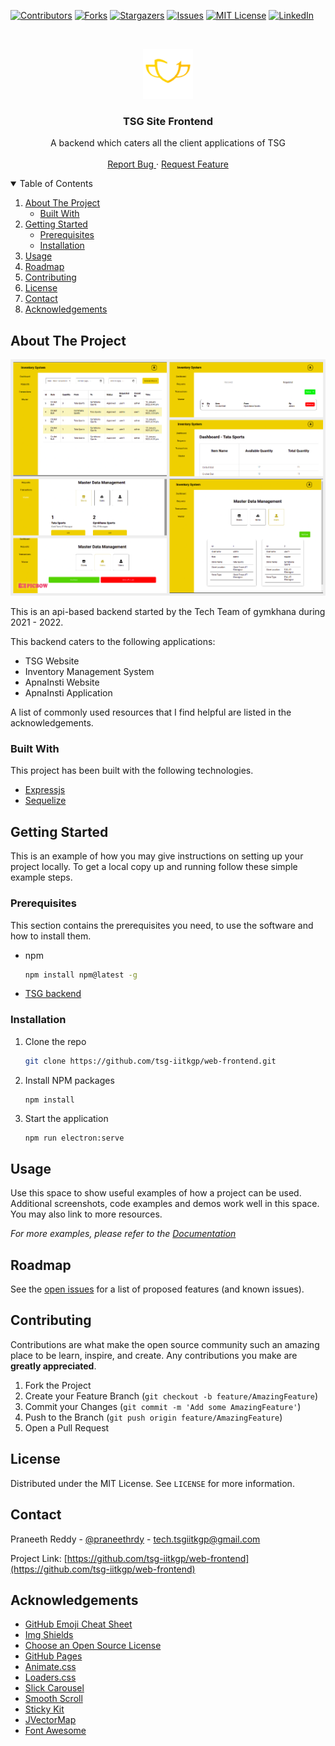 
[![Contributors][contributors-shield]][contributors-url]
[![Forks][forks-shield]][forks-url]
[![Stargazers][stars-shield]][stars-url]
[![Issues][issues-shield]][issues-url]
[![MIT License][license-shield]][license-url]
[![LinkedIn][linkedin-shield]][linkedin-url]



<!-- PROJECT LOGO -->
<br />
<p align="center">
  <a href="https://github.com/tsg-iitkgp/web-frontend">
    <img src="rm-img/gymkhana-logo.png" alt="Logo" width="80" height="80">
  </a>

  <h3 align="center">
    TSG Site Frontend
  </h3>

  <p align="center">
    A backend which caters all the client applications of TSG
    <br />
    <!-- <a href="https://github.com/tsg-iitkgp/web-frontend"><strong>Explore the docs »</strong></a> -->
    <!-- <br /> -->
    <br />
    <!-- <a href="https://github.com/tsg-iitkgp/web-frontend">
    View Demo
    </a>
    · -->
    <a href="https://github.com/tsg-iitkgp/web-frontend/issues">
    Report Bug
    </a>
    ·
    <a href="https://github.com/tsg-iitkgp/web-frontend/issues">Request Feature</a>
  </p>
</p>



<!-- TABLE OF CONTENTS -->
<details open="open">
  <summary>Table of Contents</summary>
  <ol>
    <li>
      <a href="#about-the-project">About The Project</a>
      <ul>
        <li><a href="#built-with">Built With</a></li>
      </ul>
    </li>
    <li>
      <a href="#getting-started">Getting Started</a>
      <ul>
        <li><a href="#prerequisites">Prerequisites</a></li>
        <li><a href="#installation">Installation</a></li>
      </ul>
    </li>
    <li><a href="#usage">Usage</a></li>
    <li><a href="#roadmap">Roadmap</a></li>
    <li><a href="#contributing">Contributing</a></li>
    <li><a href="#license">License</a></li>
    <li><a href="#contact">Contact</a></li>
    <li><a href="#acknowledgements">Acknowledgements</a></li>
  </ol>
</details>



<!-- ABOUT THE PROJECT -->
## About The Project

[![Inventory System Screen Shot][is-screenshot]](https://example.com)

This is an api-based backend started by the Tech Team of gymkhana during 2021 - 2022. 

This backend caters to the following applications:
* TSG Website
* Inventory Management System
* ApnaInsti Website
* ApnaInsti Application

A list of commonly used resources that I find helpful are listed in the acknowledgements.

### Built With

This project has been built with the following technologies.
* [Expressjs](https://expressjs.com/)
* [Sequelize](https://sequelize.org/)


<!-- GETTING STARTED -->
## Getting Started

This is an example of how you may give instructions on setting up your project locally.
To get a local copy up and running follow these simple example steps.

### Prerequisites

This section contains the prerequisites you need, to use the software and how to install them.
* npm
  ```sh
  npm install npm@latest -g
  ```
* [TSG backend](https://github.com/tsg-iitkgp/web-frontend)

### Installation

1. Clone the repo
   ```sh
   git clone https://github.com/tsg-iitkgp/web-frontend.git
   ```
2. Install NPM packages
   ```sh
   npm install
   ```
3. Start the application
   ```
   npm run electron:serve
   ``` 



<!-- USAGE EXAMPLES -->
## Usage

Use this space to show useful examples of how a project can be used. Additional screenshots, code examples and demos work well in this space. You may also link to more resources.

_For more examples, please refer to the [Documentation](https://example.com)_



<!-- ROADMAP -->
## Roadmap

See the [open issues](https://github.com/tsg-iitkgp/web-frontend/issues) for a list of proposed features (and known issues).



<!-- CONTRIBUTING -->
## Contributing

Contributions are what make the open source community such an amazing place to be learn, inspire, and create. Any contributions you make are **greatly appreciated**.

1. Fork the Project
2. Create your Feature Branch (`git checkout -b feature/AmazingFeature`)
3. Commit your Changes (`git commit -m 'Add some AmazingFeature'`)
4. Push to the Branch (`git push origin feature/AmazingFeature`)
5. Open a Pull Request



<!-- LICENSE -->
## License

Distributed under the MIT License. See `LICENSE` for more information.



<!-- CONTACT -->
## Contact

Praneeth Reddy - [@praneethrdy](https://www.linkedin.com/in/praneethrdy/) - tech.tsgiitkgp@gmail.com

Project Link: [https://github.com/tsg-iitkgp/web-frontend](https://github.com/tsg-iitkgp/web-frontend)



<!-- ACKNOWLEDGEMENTS -->
## Acknowledgements
* [GitHub Emoji Cheat Sheet](https://www.webpagefx.com/tools/emoji-cheat-sheet)
* [Img Shields](https://shields.io)
* [Choose an Open Source License](https://choosealicense.com)
* [GitHub Pages](https://pages.github.com)
* [Animate.css](https://daneden.github.io/animate.css)
* [Loaders.css](https://connoratherton.com/loaders)
* [Slick Carousel](https://kenwheeler.github.io/slick)
* [Smooth Scroll](https://github.com/cferdinandi/smooth-scroll)
* [Sticky Kit](http://leafo.net/sticky-kit)
* [JVectorMap](http://jvectormap.com)
* [Font Awesome](https://fontawesome.com)





<!-- MARKDOWN LINKS & IMAGES -->
<!-- https://www.markdownguide.org/basic-syntax/#reference-style-links -->
[contributors-shield]: https://img.shields.io/github/contributors/tsg-iitkgp/web-frontend.svg?style=for-the-badge
[contributors-url]: https://github.com/tsg-iitkgp/web-frontend/graphs/contributors
[forks-shield]: https://img.shields.io/github/forks/tsg-iitkgp/web-frontend.svg?style=for-the-badge
[forks-url]: https://github.com/tsg-iitkgp/web-frontend/network/members
[stars-shield]: https://img.shields.io/github/stars/tsg-iitkgp/web-frontend.svg?style=for-the-badge
[stars-url]: https://github.com/tsg-iitkgp/web-frontend/stargazers
[issues-shield]: https://img.shields.io/github/issues/tsg-iitkgp/web-frontend.svg?style=for-the-badge
[issues-url]: https://github.com/tsg-iitkgp/web-frontend/issues
[license-shield]: https://img.shields.io/github/license/tsg-iitkgp/web-frontend.svg?style=for-the-badge
[license-url]: https://github.com/tsg-iitkgp/web-frontend/blob/master/LICENSE.txt
[linkedin-shield]: https://img.shields.io/badge/-LinkedIn-black.svg?style=for-the-badge&logo=linkedin&colorB=555
[linkedin-url]: https://linkedin.com/in/praneeth-
[is-screenshot]: rm-img/ss-collage.png